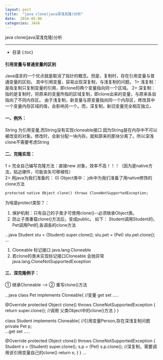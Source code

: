 ```yaml
---
layout: post
title:  "java clone(java深浅克隆)分析"
date:  2016-05-06
categories: JAVA
---
```


java clone(java深浅克隆)分析

---

- 目录
  {:toc}

#### 引用变量与普通变量的区别

Java语言的一个优点就是取消了指针的概念。但是，复制时，存在引用变量与普通变量的区别。
其中引用变量，容易出现深复制，与浅复制的问题。
1> 浅复制：是指复制只复制变量的引用，即clone的两个变量指向同一个区域。
2> 深复制：指的是复制时，将原来的变量所指的区域复制，即clone出来的变量，与原来各自指向了不同内存区。
由于浅复制，新变量与原变量指向同一个内存区，修改其中一个变量内存区域的值，会影响另一个。而，深复制，新旧变量完全相互独立。

#### 一、例外：

String 为引用变量,而String没有实现cloneable接口
因为String是在内存中不可以被改变的对象。修改时，会新分配一块内存。就和原来的那块分离了。所以深浅clone不需要考虑String

#### 二、克隆实现：

1 > 完全自己编写克隆方法：直接new 对象，效率不高！！！（因为是native方法，贴近硬件，可能丧失可移植性）
​      
2> 用java为我们准备的：
 0) Object类中： jdk中为我们准备了用native修饰的clone方法

    protected native Object clone() throws CloneNotSupportedException;

为啥是protect类型？：
1. 保护机制：只有自己的子类才可使用clone()--必须继承Object类。
2. 防止子类重载clone()方法后，变成public。
   如下： Student调用Student的，Pet调用Pet的,各调各的clone方法


...java
              Student stu = (Student) super.clone();
          		stu.pet = (Pet) stu.pet.clone();	 
...

1)  Cloneable 标记接口  java.lang.Cloneable
​           
2) 若clone的类未实现标记接口Cloneable 会抛异常 java.lang.CloneNotSupportedException
​    

#### 三、深克隆例子：

① 继承Cloneable  -->  ② 重写clone()方法

...java
class Pet implements Cloneable{
    //变量 get set .....
            	
  @Override 
  protected Object clone() throws CloneNotSupportedException {		
    return super.clone();    //调用 父类Object中的clone()方法
  }
}
  
  class Student implements Cloneable{
       //引用变量Person,存在深浅复制问题
      private Pet p;  
      ...get set .....
            
  @Override
  protected Object clone() throws CloneNotSupportedException {
    Student s = (Student) super.clone();
    s.p = (Pet) s.p.clone();		//深复制，需要调用该引用变量自己的clone()
    return s;
  }
}
...
